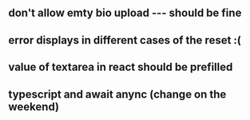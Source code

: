 ## don't allow emty bio upload --- should be fine

## error displays in different cases of the reset :(

## value of textarea in react should be prefilled

## typescript and await anync (change on the weekend)
